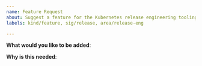 ```yaml
---
name: Feature Request
about: Suggest a feature for the Kubernetes release engineering tooling
labels: kind/feature, sig/release, area/release-eng

---
```

<!-- Please only use this template for submitting feature requests -->

**What would you like to be added**:

**Why is this needed**:
